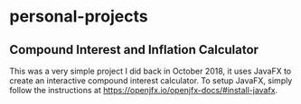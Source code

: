 # personal-projects
## Compound Interest and Inflation Calculator
This was a very simple project I did back in October 2018, it uses JavaFX to create an interactive compound interest calculator.
To setup JavaFX, simply follow the instructions at https://openjfx.io/openjfx-docs/#install-javafx.
